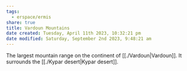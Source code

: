 ```yaml
---
tags:
  - erspace/ermis
share: true
title: Vardoun Mountains
date created: Tuesday, April 11th 2023, 10:32:21 pm
date modified: Saturday, September 2nd 2023, 9:48:21 am
---
```


The largest mountain range on the continent of [[./Vardoun|Vardoun]]. It surrounds the [[./Kypar desert|Kypar desert]]. 

